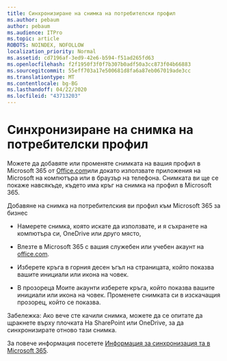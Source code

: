 ```yaml
---
title: Синхронизиране на снимка на потребителски профил
ms.author: pebaum
author: pebaum
ms.audience: ITPro
ms.topic: article
ROBOTS: NOINDEX, NOFOLLOW
localization_priority: Normal
ms.assetid: cd7196af-3ed9-42e6-b594-f51ad265fd63
ms.openlocfilehash: f2f1950f3f0f7b307b0adf50a3cc873f04b66883
ms.sourcegitcommit: 55eff703a17e500681d8fa6a87eb067019ade3cc
ms.translationtype: MT
ms.contentlocale: bg-BG
ms.lasthandoff: 04/22/2020
ms.locfileid: "43713203"
---
```

# <a name="sync-a-users-profile-picture"></a>Синхронизиране на снимка на потребителски профил

Можете да добавяте или променяте снимката на вашия профил в Microsoft 365 от [Office.com](https://www.office.com)или докато използвате приложения на Microsoft на компютъра или в браузър на телефона. Снимката ви ще се покаже навсякъде, където има кръг на снимка на профил в Microsoft 365.

Добавяне на снимка на потребителския ви профил към Microsoft 365 за бизнес

- Намерете снимка, която искате да използвате, и я съхранете на компютъра си, OneDrive или друго място,

- Влезте в Microsoft 365 с вашия служебен или учебен акаунт на [office.com](https://www.office.com).

- Изберете кръга в горния десен ъгъл на страницата, който показва вашите инициали или икона на човек.

- В прозореца Моите акаунти изберете кръга, който показва вашите инициали или икона на човек. Променете снимката си в изскачащия прозорец, който се показва.

Забележка: Ако вече сте качили снимка, можете да се опитате да щракнете върху плочката На SharePoint или OneDrive, за да синхронизирате отново тази снимка.

За повече информация посетете [Информация за синхронизация та в Microsoft 365](https://support.office.com/article/information-about-profile-picture-synchronization-in-office-365-20594d76-d054-4af4-a660-401133e3d48a).
